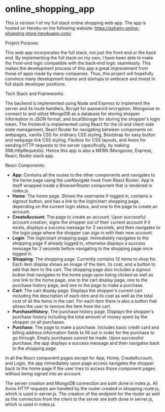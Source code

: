 # online_shopping_app
This is version 1 of my full stack online shopping web app. The app is hosted on Heroku on the following website: https://ashwin-online-shopping-store.herokuapp.com/.

Project Purpose:

This web app incorporates the full stack, not just the front end or the back end. By implementing the full stack on my own, I have been able to make the front-end logic compatible with the back-end logic seamlessly. This makes the development process of this app a great improvement from those of apps made by many companies. Thus, this project will hopefully convince many development teams and startups to embrace and invest in full stack developer positions.

Tech Stack and Frameworks:

The backend is implemented using Node and Express to implement the server and its route handlers, Bcrypt for password encryption, Mongoose
to connect to and utilize MongoDB as a database for storing shopper information in JSON format, and localStorage for storing the shopper's login token. The frontend is implemented using React for the UI and client-side state management, React Router for navigating between components on webpages, vanilla CSS for ordinary CSS styling, Bootstrap for easy button and webpage link CSS styling, Flexbox for CSS layouts, and Axios for sending HTTP requests to the server (specifically, by making XMLHttpRequests). Hence this app is also a MERN (Mongoose, Express, React, Node) stack app.

React Components:

* **App**: Contains all the routes to the other components and navigates to the home page using the useNavigate hook from React Router. App is itself wrapped inside a BrowserRouter component that is rendered in index.js.
* **Home**: The home page. Shows the username if logged in, contains a signout button, and has a link to the login/start shopping page, depending on the current login status, and one to the page to create an account.
* **CreateAccount**: The page to create an account. Upon successful account creation, signs the shopper out of their current account if it exists, displays a success message for 2 seconds, and then navigates to the login page where the shopper can sign in with their new account.
* **Login**: The login/start shopping page. Immediately navigates to the shopping page if already logged in, otherwise displays a success message for 2 seconds before navigating to the shopping page once logged in.
* **Shopping**: The shopping page. Currently contains 12 items to shop for. Each item display shows an image of the item, its cost, and a button to add that item to the cart. The shopping page also includes a signout button that navigates to the home page upon being clicked as well as one link to the home page, one to the cart display page, one to the purchase history page, and one to the page to make a purchase.
* **Cart**: The cart display page. Displays the shopper's current cart including the description of each item and its cost as well as the total cost of all the items in the cart. For each item there is also a button that allows the user to remove the item from the cart.
* **PurchaseHistory**: The purchase history page. Displays the shopper's purchase history including the total amount of money spent by the shopper on all purchases.
* **Purchase**: The page to make a purchase. Includes basic credit card and billing address information fields to fill out in order for the purchase to go through. Empty purchases cannot be made. Upon successful purchase, the app displays a success message and then navigates back to the shopping page.

In all the React component pages except for App, Home, CreateAccount, and Login, the app immediately upon page access navigates the shopper back to the home page if the user tries to access those component pages without being signed into an account.

The server creation and MongoDB connection are both done in index.js. All Axios HTTP requests are handled by the router created in shopping.route.js, which is used in server.js. The creation of the endpoint for the router as well as the connection from the client to the server are both done in server.js, which is used in index.js.
